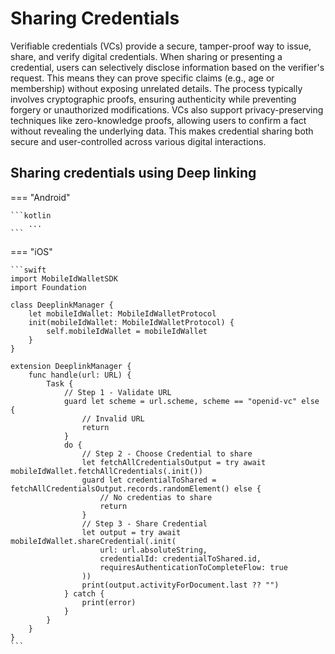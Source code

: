 # Sharing Credentials

Verifiable credentials (VCs) provide a secure, tamper-proof way to issue, share, and verify digital credentials. When sharing or presenting a credential, users can selectively disclose information based on the verifier's request. This means they can prove specific claims (e.g., age or membership) without exposing unrelated details. The process typically involves cryptographic proofs, ensuring authenticity while preventing forgery or unauthorized modifications. VCs also support privacy-preserving techniques like zero-knowledge proofs, allowing users to confirm a fact without revealing the underlying data. This makes credential sharing both secure and user-controlled across various digital interactions.

## Sharing credentials using Deep linking

=== "Android"

    ```kotlin
        ...
    ```

=== "iOS"

    ```swift
	import MobileIdWalletSDK
	import Foundation
	
	class DeeplinkManager {
	    let mobileIdWallet: MobileIdWalletProtocol
	    init(mobileIdWallet: MobileIdWalletProtocol) {
	        self.mobileIdWallet = mobileIdWallet
	    }
	}
	
	extension DeeplinkManager {
	    func handle(url: URL) {
	        Task {
	            // Step 1 - Validate URL
	            guard let scheme = url.scheme, scheme == "openid-vc" else {
	                // Invalid URL
	                return
	            }
	            do {
	                // Step 2 - Choose Credential to share
	                let fetchAllCredentialsOutput = try await mobileIdWallet.fetchAllCredentials(.init())
	                guard let credentialToShared = fetchAllCredentialsOutput.records.randomElement() else {
	                    // No credentias to share
	                    return
	                }
	                // Step 3 - Share Credential
	                let output = try await mobileIdWallet.shareCredential(.init(
	                    url: url.absoluteString,
	                    credentialId: credentialToShared.id,
	                    requiresAuthenticationToCompleteFlow: true
	                ))
	                print(output.activityForDocument.last ?? "")
	            } catch {
	                print(error)
	            }
	        }
	    }
	}
    ```

